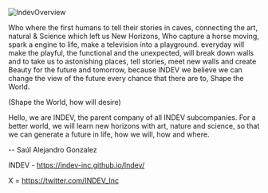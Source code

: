 ![IndevOverview](https://github.com/Saul-Alejandro-Gonzalez-Vilchis/Saul-Alejandro-Gonzalez-Vilchis/assets/126918321/f97fd705-5037-48d0-b3c8-e3341e333573)

Who where the first humans to tell their stories in caves, connecting the art, natural & Science which left us New Horizons, Who capture a horse moving, spark a engine to life, make a television into a playground. everyday will make the playful, the functional and the unexpected, will break down walls and to take us to astonishing places, tell stories, meet new walls and create Beauty for the future and tomorrow, because INDEV we believe we can change the view of the future every chance that there are to, Shape the World.

(Shape the World, how will desire)

Hello, we are INDEV, the parent company of all INDEV subcompanies. For a better world, we will learn new horizons with art, nature and science, so that we can generate a future in life, how we will, how and where.

-- Saúl Alejandro Gonzalez

INDEV - https://indev-inc.github.io/Indev/

X = https://twitter.com/INDEV_Inc
